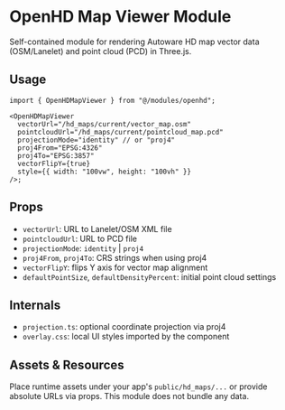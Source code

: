 # OpenHD Map Viewer Module

Self-contained module for rendering Autoware HD map vector data (OSM/Lanelet) and point cloud (PCD) in Three.js.

## Usage

```tsx
import { OpenHDMapViewer } from "@/modules/openhd";

<OpenHDMapViewer
  vectorUrl="/hd_maps/current/vector_map.osm"
  pointcloudUrl="/hd_maps/current/pointcloud_map.pcd"
  projectionMode="identity" // or "proj4"
  proj4From="EPSG:4326"
  proj4To="EPSG:3857"
  vectorFlipY={true}
  style={{ width: "100vw", height: "100vh" }}
/>;
```

## Props

- `vectorUrl`: URL to Lanelet/OSM XML file
- `pointcloudUrl`: URL to PCD file
- `projectionMode`: `identity` | `proj4`
- `proj4From`, `proj4To`: CRS strings when using proj4
- `vectorFlipY`: flips Y axis for vector map alignment
- `defaultPointSize`, `defaultDensityPercent`: initial point cloud settings

## Internals

- `projection.ts`: optional coordinate projection via proj4
- `overlay.css`: local UI styles imported by the component

## Assets & Resources

Place runtime assets under your app's `public/hd_maps/...` or provide absolute URLs via props. This module does not bundle any data.


